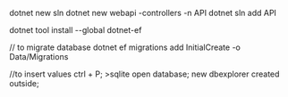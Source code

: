 dotnet new sln
dotnet new webapi -controllers -n API
dotnet sln add API

dotnet tool install --global dotnet-ef

// to migrate database
dotnet ef migrations add InitialCreate -o Data/Migrations

//to insert values
ctrl + P; >sqlite open database; new dbexplorer created outside;






